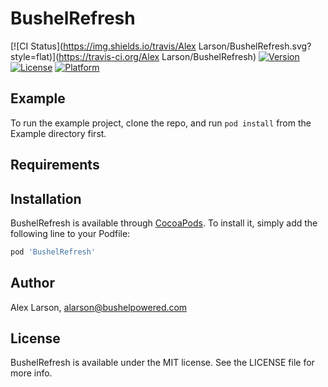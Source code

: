 # BushelRefresh

[![CI Status](https://img.shields.io/travis/Alex Larson/BushelRefresh.svg?style=flat)](https://travis-ci.org/Alex Larson/BushelRefresh)
[![Version](https://img.shields.io/cocoapods/v/BushelRefresh.svg?style=flat)](https://cocoapods.org/pods/BushelRefresh)
[![License](https://img.shields.io/cocoapods/l/BushelRefresh.svg?style=flat)](https://cocoapods.org/pods/BushelRefresh)
[![Platform](https://img.shields.io/cocoapods/p/BushelRefresh.svg?style=flat)](https://cocoapods.org/pods/BushelRefresh)

## Example

To run the example project, clone the repo, and run `pod install` from the Example directory first.

## Requirements

## Installation

BushelRefresh is available through [CocoaPods](https://cocoapods.org). To install
it, simply add the following line to your Podfile:

```ruby
pod 'BushelRefresh'
```

## Author

Alex Larson, alarson@bushelpowered.com

## License

BushelRefresh is available under the MIT license. See the LICENSE file for more info.
